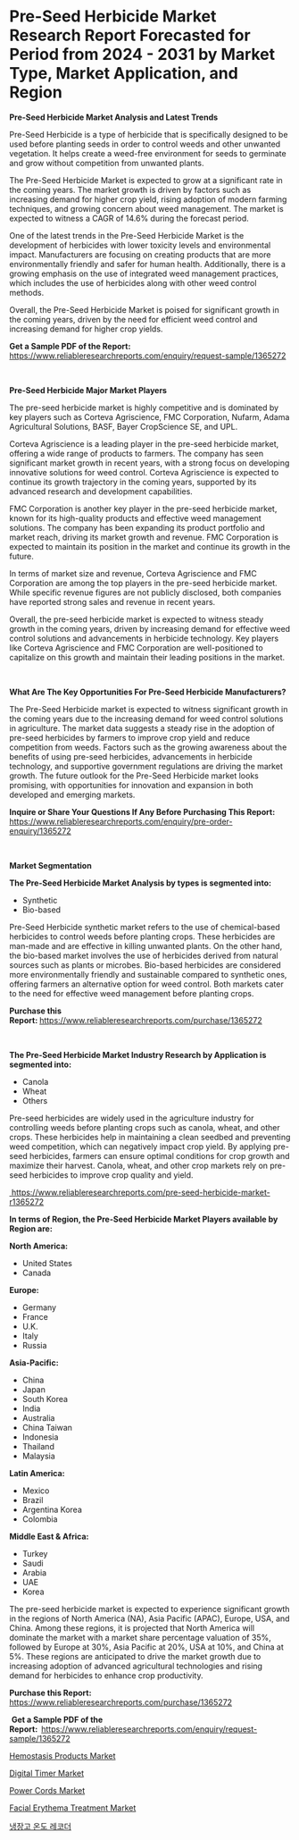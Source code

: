 <p><h1>Pre-Seed Herbicide Market Research Report Forecasted for Period from 2024 -  2031 by Market Type, Market Application, and Region</h1></p><p><strong>Pre-Seed Herbicide Market Analysis and Latest Trends</strong></p>
<p><p>Pre-Seed Herbicide is a type of herbicide that is specifically designed to be used before planting seeds in order to control weeds and other unwanted vegetation. It helps create a weed-free environment for seeds to germinate and grow without competition from unwanted plants.</p><p>The Pre-Seed Herbicide Market is expected to grow at a significant rate in the coming years. The market growth is driven by factors such as increasing demand for higher crop yield, rising adoption of modern farming techniques, and growing concern about weed management. The market is expected to witness a CAGR of 14.6% during the forecast period.</p><p>One of the latest trends in the Pre-Seed Herbicide Market is the development of herbicides with lower toxicity levels and environmental impact. Manufacturers are focusing on creating products that are more environmentally friendly and safer for human health. Additionally, there is a growing emphasis on the use of integrated weed management practices, which includes the use of herbicides along with other weed control methods.</p><p>Overall, the Pre-Seed Herbicide Market is poised for significant growth in the coming years, driven by the need for efficient weed control and increasing demand for higher crop yields.</p></p>
<p><strong>Get a Sample PDF of the Report:&nbsp;</strong> <a href="https://www.reliableresearchreports.com/enquiry/request-sample/1365272">https://www.reliableresearchreports.com/enquiry/request-sample/1365272</a></p>
<p>&nbsp;</p>
<p><strong>Pre-Seed Herbicide Major Market Players</strong></p>
<p><p>The pre-seed herbicide market is highly competitive and is dominated by key players such as Corteva Agriscience, FMC Corporation, Nufarm, Adama Agricultural Solutions, BASF, Bayer CropScience SE, and UPL.</p><p>Corteva Agriscience is a leading player in the pre-seed herbicide market, offering a wide range of products to farmers. The company has seen significant market growth in recent years, with a strong focus on developing innovative solutions for weed control. Corteva Agriscience is expected to continue its growth trajectory in the coming years, supported by its advanced research and development capabilities.</p><p>FMC Corporation is another key player in the pre-seed herbicide market, known for its high-quality products and effective weed management solutions. The company has been expanding its product portfolio and market reach, driving its market growth and revenue. FMC Corporation is expected to maintain its position in the market and continue its growth in the future.</p><p>In terms of market size and revenue, Corteva Agriscience and FMC Corporation are among the top players in the pre-seed herbicide market. While specific revenue figures are not publicly disclosed, both companies have reported strong sales and revenue in recent years.</p><p>Overall, the pre-seed herbicide market is expected to witness steady growth in the coming years, driven by increasing demand for effective weed control solutions and advancements in herbicide technology. Key players like Corteva Agriscience and FMC Corporation are well-positioned to capitalize on this growth and maintain their leading positions in the market.</p></p>
<p>&nbsp;</p>
<p><strong>What Are The Key Opportunities For Pre-Seed Herbicide Manufacturers?</strong></p>
<p><p>The Pre-Seed Herbicide market is expected to witness significant growth in the coming years due to the increasing demand for weed control solutions in agriculture. The market data suggests a steady rise in the adoption of pre-seed herbicides by farmers to improve crop yield and reduce competition from weeds. Factors such as the growing awareness about the benefits of using pre-seed herbicides, advancements in herbicide technology, and supportive government regulations are driving the market growth. The future outlook for the Pre-Seed Herbicide market looks promising, with opportunities for innovation and expansion in both developed and emerging markets.</p></p>
<p><strong>Inquire or Share Your Questions If Any Before Purchasing This Report:</strong> <a href="https://www.reliableresearchreports.com/enquiry/pre-order-enquiry/1365272">https://www.reliableresearchreports.com/enquiry/pre-order-enquiry/1365272</a></p>
<p>&nbsp;</p>
<p><strong>Market Segmentation</strong></p>
<p><strong>The Pre-Seed Herbicide Market Analysis by types is segmented into:</strong></p>
<p><ul><li>Synthetic</li><li>Bio-based</li></ul></p>
<p><p>Pre-Seed Herbicide synthetic market refers to the use of chemical-based herbicides to control weeds before planting crops. These herbicides are man-made and are effective in killing unwanted plants. On the other hand, the bio-based market involves the use of herbicides derived from natural sources such as plants or microbes. Bio-based herbicides are considered more environmentally friendly and sustainable compared to synthetic ones, offering farmers an alternative option for weed control. Both markets cater to the need for effective weed management before planting crops.</p></p>
<p><strong>Purchase this Report:&nbsp;</strong><a href="https://www.reliableresearchreports.com/purchase/1365272">https://www.reliableresearchreports.com/purchase/1365272</a></p>
<p>&nbsp;</p>
<p><strong>The Pre-Seed Herbicide Market Industry Research by Application is segmented into:</strong></p>
<p><ul><li>Canola</li><li>Wheat</li><li>Others</li></ul></p>
<p><p>Pre-seed herbicides are widely used in the agriculture industry for controlling weeds before planting crops such as canola, wheat, and other crops. These herbicides help in maintaining a clean seedbed and preventing weed competition, which can negatively impact crop yield. By applying pre-seed herbicides, farmers can ensure optimal conditions for crop growth and maximize their harvest. Canola, wheat, and other crop markets rely on pre-seed herbicides to improve crop quality and yield.</p></p>
<p><a href="https://www.reliableresearchreports.com/pre-seed-herbicide-market-r1365272">&nbsp;https://www.reliableresearchreports.com/pre-seed-herbicide-market-r1365272</a></p>
<p><strong>In terms of Region, the Pre-Seed Herbicide Market Players available by Region are:</strong></p>
<p>
    <p> <strong> North America: </strong>
        <ul>
            <li>United States</li>
            <li>Canada</li>
        </ul>
        </p> 
    <p> <strong> Europe: </strong>
        <ul>
            <li>Germany</li>
            <li>France</li>
            <li>U.K.</li>
            <li>Italy</li>
            <li>Russia</li>
        </ul>
        </p> 
    <p> <strong> Asia-Pacific: </strong>
        <ul>
            <li>China</li>
            <li>Japan</li>
            <li>South Korea</li>
            <li>India</li>
            <li>Australia</li>
            <li>China Taiwan</li>
            <li>Indonesia</li>
            <li>Thailand</li>
            <li>Malaysia</li>
        </ul>
        </p> 
    <p> <strong> Latin America: </strong>
        <ul>
            <li>Mexico</li>
            <li>Brazil</li>
            <li>Argentina Korea</li>
            <li>Colombia</li>
        </ul>
        </p> 
    <p> <strong> Middle East & Africa: </strong>
        <ul>
            <li>Turkey</li>
            <li>Saudi</li>
            <li>Arabia</li>
            <li>UAE</li>
            <li>Korea</li>
        </ul>
    </p>
    </p>
<p><p>The pre-seed herbicide market is expected to experience significant growth in the regions of North America (NA), Asia Pacific (APAC), Europe, USA, and China. Among these regions, it is projected that North America will dominate the market with a market share percentage valuation of 35%, followed by Europe at 30%, Asia Pacific at 20%, USA at 10%, and China at 5%. These regions are anticipated to drive the market growth due to increasing adoption of advanced agricultural technologies and rising demand for herbicides to enhance crop productivity.</p></p>
<p><strong>Purchase this Report: </strong><a href="https://www.reliableresearchreports.com/purchase/1365272">https://www.reliableresearchreports.com/purchase/1365272</a></p>
<p>&nbsp;<strong>Get a Sample PDF of the Report:&nbsp;&nbsp;</strong><a href="https://www.reliableresearchreports.com/enquiry/request-sample/1365272">https://www.reliableresearchreports.com/enquiry/request-sample/1365272</a></p>
<p><strong></strong></p>
<p><p><a href="https://github.com/fkhcgcyl33/Market-Research-Report-List-1/blob/main/hemostasis-products-market.md">Hemostasis Products Market</a></p><p><a href="https://www.linkedin.com/pulse/insights-digital-timer-market-players-size-geographical-pa8cc">Digital Timer Market</a></p><p><a href="https://www.linkedin.com/pulse/insights-power-cords-market-size-which-expanding-yzaae">Power Cords Market</a></p><p><a href="https://github.com/ctanaka235/Market-Research-Report-List-1/blob/main/facial-erythema-treatment-market.md">Facial Erythema Treatment Market</a></p><p><a href="https://medium.com/@daishafarnaz_29657/%EB%83%89%EC%9E%A5%EA%B3%A0-%EC%98%A8%EB%8F%84-%EA%B8%B0%EB%A1%9D%EA%B8%B0-%EC%8B%9C%EC%9E%A5-%EC%8B%9C%EC%9E%A5-cagr-%EC%8B%9C%EC%9E%A5-%EB%8F%99%ED%96%A5-%EB%B0%8F-%EC%84%B1%EC%9E%A5-%EC%A0%84%EB%9E%B5%EC%97%90-%EB%8C%80%ED%95%9C-%ED%86%B5%EC%B0%B0%EB%A0%A5-d8d96b8edbb2">냉장고 온도 레코더</a></p></p>